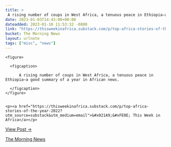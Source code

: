 ```yaml
---
title: > 
 A rising number of coups in West Africa, a tenuous peace in Ethiopia—a good summary of a year in African news.
date: 2023-01-03T14:43:00+00:00
dateadded: 2023-01-10 11:53:32 -0800
link: "https://thisweekinafrica.substack.com/p/top-africa-stories-of-the-year-2022?utm_source=substack&utm_medium=email"
bucket: The Morning News
layout: urlnote
tags: ["misc", "news"]
--- 
```




  
    
  

  
    <figure>
      
      <figcaption>
        
          A rising number of coups in West Africa, a tenuous peace in Ethiopia—a good summary of a year in African news.
        
      </figcaption>
    </figure>

    
    <p><a href="https://thisweekinafrica.substack.com/p/top-africa-stories-of-the-year-2022?utm_source=substack&utm_medium=email">&#x021A9;&#xFE0E; This Week in Africa</a></p>
    
  
  <p><a href="https://themorningnews.org/p/a-good-summary-of-a-year-in-african-news">View Post &rarr;</a></p>



 <!-- end excerpt --> 
<div class='bucket'><a class='internal-link' href='/buckets/the-morning-news'>The Morning News</a></div> 
